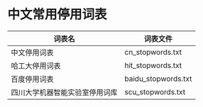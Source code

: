 # 中文常用停用词表


| 词表名 | 词表文件 |
| - | - |
| 中文停用词表 | cn\_stopwords.txt |
| 哈工大停用词表 | hit\_stopwords.txt |
| 百度停用词表 | baidu\_stopwords.txt |
| 四川大学机器智能实验室停用词库 | scu\_stopwords.txt |
